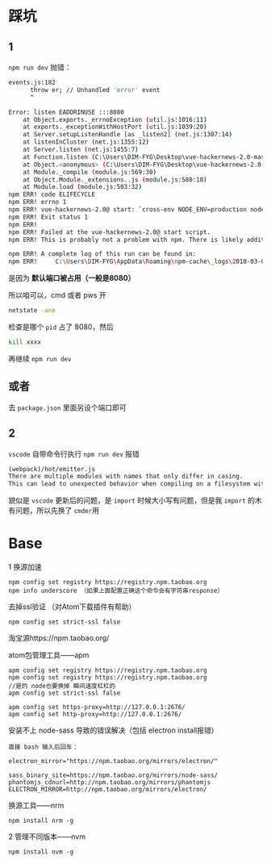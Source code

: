 # 踩坑

## 1
`npm run dev` 抛错： 
```bash
events.js:182
      throw er; // Unhandled 'error' event
      ^

Error: listen EADDRINUSE :::8080
    at Object.exports._errnoException (util.js:1016:11)
    at exports._exceptionWithHostPort (util.js:1039:20)
    at Server.setupListenHandle [as _listen2] (net.js:1307:14)
    at listenInCluster (net.js:1355:12)
    at Server.listen (net.js:1455:7)
    at Function.listen (C:\Users\DIM-FYG\Desktop\vue-hackernews-2.0-master\node_                    modules\express\lib\application.js:618:24)
    at Object.<anonymous> (C:\Users\DIM-FYG\Desktop\vue-hackernews-2.0-master\se                    rver.js:120:5)
    at Module._compile (module.js:569:30)
    at Object.Module._extensions..js (module.js:580:10)
    at Module.load (module.js:503:32)
npm ERR! code ELIFECYCLE
npm ERR! errno 1
npm ERR! vue-hackernews-2.0@ start: `cross-env NODE_ENV=production node server`
npm ERR! Exit status 1
npm ERR!
npm ERR! Failed at the vue-hackernews-2.0@ start script.
npm ERR! This is probably not a problem with npm. There is likely additional log                    ging output above.

npm ERR! A complete log of this run can be found in:
npm ERR!     C:\Users\DIM-FYG\AppData\Roaming\npm-cache\_logs\2018-03-08T05_47_5                    2_433Z-debug.log
```

是因为 **默认端口被占用（一般是8080）**

所以咱可以，cmd 或者 pws 开
```bash
netstate -ano
```
检查是哪个 `pid` 占了 8080，然后
```bash
kill xxxx
```
再继续 `npm run dev`

## 或者
去 `package.json` 里面另设个端口即可


## 2 
`vscode` 自带命令行执行 `npm run dev` 报错
```bash
(webpack)/hot/emitter.js
There are multiple modules with names that only differ in casing.
This can lead to unexpected behavior when compiling on a filesystem with other case-semantic.
```
貌似是 `vscode` 更新后的问题，是 `import` 时候大小写有问题，但是我 `import` 的木有问题，所以先换了 `cmder`用



# Base
1 换源加速

    npm config set registry https://registry.npm.taobao.org 
    npm info underscore （如果上面配置正确这个命令会有字符串response）



去掉ssl验证 （对Atom下载插件有帮助）

    npm config set strict-ssl false

淘宝源https://npm.taobao.org/



atom包管理工具——apm

    apm config set registry https://registry.npm.taobao.org 
    npm config set registry https://registry.npm.taobao.org 
    //是的 node也要换掉 瞬间速度杠杠的
    apm config set strict-ssl false
    
    apm config set https-proxy=http://127.0.0.1:2676/
    apm config set http-proxy=http://127.0.0.1:2676/



安装不上 node-sass 导致的错误解决（包括 electron  install报错）

    直接 bash 输入后回车：
    
    electron_mirror="https://npm.taobao.org/mirrors/electron/"
    
    sass_binary_site=https://npm.taobao.org/mirrors/node-sass/
    phantomjs_cdnurl=http://npm.taobao.org/mirrors/phantomjs
    ELECTRON_MIRROR=http://npm.taobao.org/mirrors/electron/





换源工具——nrm

    npm install nrm -g

2 管理不同版本——nvm

    npm install nvm -g
